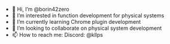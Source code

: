 - 👋 Hi, I’m @borin42zero
- 👀 I’m interested in function development for physical systems
- 🌱 I’m currently learning Chrome plugin development
- 💞️ I’m looking to collaborate on physical system development
- 📫 How to reach me: Discord: @kllps


